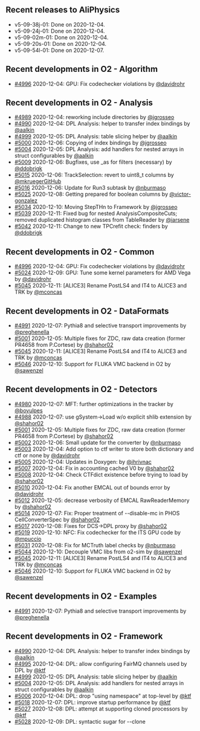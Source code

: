 ## Recent releases to AliPhysics
- v5-09-38j-01: Done on 2020-12-04.
- v5-09-24j-01: Done on 2020-12-04.
- v5-09-02m-01: Done on 2020-12-04.
- v5-09-20s-01: Done on 2020-12-04.
- v5-09-54l-01: Done on 2020-12-07.
## Recent developments in O2 - Algorithm
- [#4996](https://github.com/AliceO2Group/AliceO2/pull/4996) 2020-12-04: GPU: Fix codechecker violations by [@davidrohr](https://github.com/davidrohr)
## Recent developments in O2 - Analysis
- [#4989](https://github.com/AliceO2Group/AliceO2/pull/4989) 2020-12-04: reworking include directories by [@jgrosseo](https://github.com/jgrosseo)
- [#4990](https://github.com/AliceO2Group/AliceO2/pull/4990) 2020-12-04: DPL Analysis: helper to transfer index bindings by [@aalkin](https://github.com/aalkin)
- [#4999](https://github.com/AliceO2Group/AliceO2/pull/4999) 2020-12-05: DPL Analysis: table slicing helper by [@aalkin](https://github.com/aalkin)
- [#5000](https://github.com/AliceO2Group/AliceO2/pull/5000) 2020-12-06: Copying of index bindings by [@jgrosseo](https://github.com/jgrosseo)
- [#5004](https://github.com/AliceO2Group/AliceO2/pull/5004) 2020-12-05: DPL Analysis: add handlers for nested arrays in struct configurables by [@aalkin](https://github.com/aalkin)
- [#5009](https://github.com/AliceO2Group/AliceO2/pull/5009) 2020-12-06: Bugfixes, use _as for filters (necessary) by [@ddobrigk](https://github.com/ddobrigk)
- [#5015](https://github.com/AliceO2Group/AliceO2/pull/5015) 2020-12-06: TrackSelection: revert to uint8_t columns by [@mkruegerGitHub](https://github.com/mkruegerGitHub)
- [#5016](https://github.com/AliceO2Group/AliceO2/pull/5016) 2020-12-06: Update for Run3 subtask by [@nburmaso](https://github.com/nburmaso)
- [#5025](https://github.com/AliceO2Group/AliceO2/pull/5025) 2020-12-08: Getting prepared for boolean columns by [@victor-gonzalez](https://github.com/victor-gonzalez)
- [#5034](https://github.com/AliceO2Group/AliceO2/pull/5034) 2020-12-10: Moving StepTHn to Framework by [@jgrosseo](https://github.com/jgrosseo)
- [#5039](https://github.com/AliceO2Group/AliceO2/pull/5039) 2020-12-11: Fixed bug for nested AnalysisCompositeCuts; removed duplicated histogram classes from TableReader by [@iarsene](https://github.com/iarsene)
- [#5042](https://github.com/AliceO2Group/AliceO2/pull/5042) 2020-12-11: Change to new TPCrefit check: finders by [@ddobrigk](https://github.com/ddobrigk)
## Recent developments in O2 - Common
- [#4996](https://github.com/AliceO2Group/AliceO2/pull/4996) 2020-12-04: GPU: Fix codechecker violations by [@davidrohr](https://github.com/davidrohr)
- [#5024](https://github.com/AliceO2Group/AliceO2/pull/5024) 2020-12-09: GPU: Tune some kernel parameters for AMD Vega by [@davidrohr](https://github.com/davidrohr)
- [#5045](https://github.com/AliceO2Group/AliceO2/pull/5045) 2020-12-11: [ALICE3] Rename PostLS4 and IT4 to ALICE3 and TRK by [@mconcas](https://github.com/mconcas)
## Recent developments in O2 - DataFormats
- [#4991](https://github.com/AliceO2Group/AliceO2/pull/4991) 2020-12-07: Pythia8 and selective transport improvements by [@preghenella](https://github.com/preghenella)
- [#5001](https://github.com/AliceO2Group/AliceO2/pull/5001) 2020-12-05: Multiple fixes for ZDC, raw data creation (former PR4658 from P.Cortese) by [@shahor02](https://github.com/shahor02)
- [#5045](https://github.com/AliceO2Group/AliceO2/pull/5045) 2020-12-11: [ALICE3] Rename PostLS4 and IT4 to ALICE3 and TRK by [@mconcas](https://github.com/mconcas)
- [#5046](https://github.com/AliceO2Group/AliceO2/pull/5046) 2020-12-10: Support for FLUKA VMC backend in O2 by [@sawenzel](https://github.com/sawenzel)
## Recent developments in O2 - Detectors
- [#4980](https://github.com/AliceO2Group/AliceO2/pull/4980) 2020-12-07: MFT: further optimizations in the tracker by [@bovulpes](https://github.com/bovulpes)
- [#4988](https://github.com/AliceO2Group/AliceO2/pull/4988) 2020-12-07: use gSystem->Load w/o explicit shlib extension by [@shahor02](https://github.com/shahor02)
- [#5001](https://github.com/AliceO2Group/AliceO2/pull/5001) 2020-12-05: Multiple fixes for ZDC, raw data creation (former PR4658 from P.Cortese) by [@shahor02](https://github.com/shahor02)
- [#5002](https://github.com/AliceO2Group/AliceO2/pull/5002) 2020-12-06: Small update for the converter by [@nburmaso](https://github.com/nburmaso)
- [#5003](https://github.com/AliceO2Group/AliceO2/pull/5003) 2020-12-04: Add option to ctf writer to store both dictionary and ctf or none by [@davidrohr](https://github.com/davidrohr)
- [#5005](https://github.com/AliceO2Group/AliceO2/pull/5005) 2020-12-04: Updates in Doxygen: by [@ihrivnac](https://github.com/ihrivnac)
- [#5007](https://github.com/AliceO2Group/AliceO2/pull/5007) 2020-12-04: Fix in accounting cached V0 by [@shahor02](https://github.com/shahor02)
- [#5008](https://github.com/AliceO2Group/AliceO2/pull/5008) 2020-12-04: Check CTFdict existence before trying to load by [@shahor02](https://github.com/shahor02)
- [#5010](https://github.com/AliceO2Group/AliceO2/pull/5010) 2020-12-04: Fix another EMCAL out of bounds error by [@davidrohr](https://github.com/davidrohr)
- [#5012](https://github.com/AliceO2Group/AliceO2/pull/5012) 2020-12-05: decrease verbosity of EMCAL RawReaderMemory by [@shahor02](https://github.com/shahor02)
- [#5014](https://github.com/AliceO2Group/AliceO2/pull/5014) 2020-12-07: Fix: Proper treatment of --disable-mc in PHOS CellConverterSpec by [@shahor02](https://github.com/shahor02)
- [#5017](https://github.com/AliceO2Group/AliceO2/pull/5017) 2020-12-08: Fixes for DCS->DPL proxy by [@shahor02](https://github.com/shahor02)
- [#5019](https://github.com/AliceO2Group/AliceO2/pull/5019) 2020-12-10: NFC: Fix codechecker for the ITS GPU code by [@mpuccio](https://github.com/mpuccio)
- [#5031](https://github.com/AliceO2Group/AliceO2/pull/5031) 2020-12-08: Fix for MCTruth label checks by [@nburmaso](https://github.com/nburmaso)
- [#5044](https://github.com/AliceO2Group/AliceO2/pull/5044) 2020-12-10: Decouple VMC libs from o2-sim by [@sawenzel](https://github.com/sawenzel)
- [#5045](https://github.com/AliceO2Group/AliceO2/pull/5045) 2020-12-11: [ALICE3] Rename PostLS4 and IT4 to ALICE3 and TRK by [@mconcas](https://github.com/mconcas)
- [#5046](https://github.com/AliceO2Group/AliceO2/pull/5046) 2020-12-10: Support for FLUKA VMC backend in O2 by [@sawenzel](https://github.com/sawenzel)
## Recent developments in O2 - Examples
- [#4991](https://github.com/AliceO2Group/AliceO2/pull/4991) 2020-12-07: Pythia8 and selective transport improvements by [@preghenella](https://github.com/preghenella)
## Recent developments in O2 - Framework
- [#4990](https://github.com/AliceO2Group/AliceO2/pull/4990) 2020-12-04: DPL Analysis: helper to transfer index bindings by [@aalkin](https://github.com/aalkin)
- [#4995](https://github.com/AliceO2Group/AliceO2/pull/4995) 2020-12-04: DPL: allow configuring FairMQ channels used by DPL by [@ktf](https://github.com/ktf)
- [#4999](https://github.com/AliceO2Group/AliceO2/pull/4999) 2020-12-05: DPL Analysis: table slicing helper by [@aalkin](https://github.com/aalkin)
- [#5004](https://github.com/AliceO2Group/AliceO2/pull/5004) 2020-12-05: DPL Analysis: add handlers for nested arrays in struct configurables by [@aalkin](https://github.com/aalkin)
- [#5006](https://github.com/AliceO2Group/AliceO2/pull/5006) 2020-12-04: DPL: drop "using namespace" at top-level by [@ktf](https://github.com/ktf)
- [#5018](https://github.com/AliceO2Group/AliceO2/pull/5018) 2020-12-07: DPL: improve startup performance by [@ktf](https://github.com/ktf)
- [#5027](https://github.com/AliceO2Group/AliceO2/pull/5027) 2020-12-08: DPL: attempt at supporting cloned processors by [@ktf](https://github.com/ktf)
- [#5028](https://github.com/AliceO2Group/AliceO2/pull/5028) 2020-12-09: DPL: syntactic sugar for --clone <template>:<instance number> by [@ktf](https://github.com/ktf)
- [#5029](https://github.com/AliceO2Group/AliceO2/pull/5029) 2020-12-08: DPL GUI: add buttons to debug / profile the driver by [@ktf](https://github.com/ktf)
- [#5030](https://github.com/AliceO2Group/AliceO2/pull/5030) 2020-12-08: DPL: better error message when DPL_ENABLE_STACKTRACE not set by [@ktf](https://github.com/ktf)
- [#5034](https://github.com/AliceO2Group/AliceO2/pull/5034) 2020-12-10: Moving StepTHn to Framework by [@jgrosseo](https://github.com/jgrosseo)
- [#5038](https://github.com/AliceO2Group/AliceO2/pull/5038) 2020-12-09: DPL: allow adding suffix to all dataprocessors in a workflow by [@ktf](https://github.com/ktf)
- [#5048](https://github.com/AliceO2Group/AliceO2/pull/5048) 2020-12-11: DPL: allow customization of FairMQ channels from command line by [@ktf](https://github.com/ktf)
## Recent developments in O2 - Generators
- [#4988](https://github.com/AliceO2Group/AliceO2/pull/4988) 2020-12-07: use gSystem->Load w/o explicit shlib extension by [@shahor02](https://github.com/shahor02)
- [#4991](https://github.com/AliceO2Group/AliceO2/pull/4991) 2020-12-07: Pythia8 and selective transport improvements by [@preghenella](https://github.com/preghenella)
## Recent developments in O2 - Utilities
- [#4989](https://github.com/AliceO2Group/AliceO2/pull/4989) 2020-12-04: reworking include directories by [@jgrosseo](https://github.com/jgrosseo)
- [#5005](https://github.com/AliceO2Group/AliceO2/pull/5005) 2020-12-04: Updates in Doxygen: by [@ihrivnac](https://github.com/ihrivnac)
